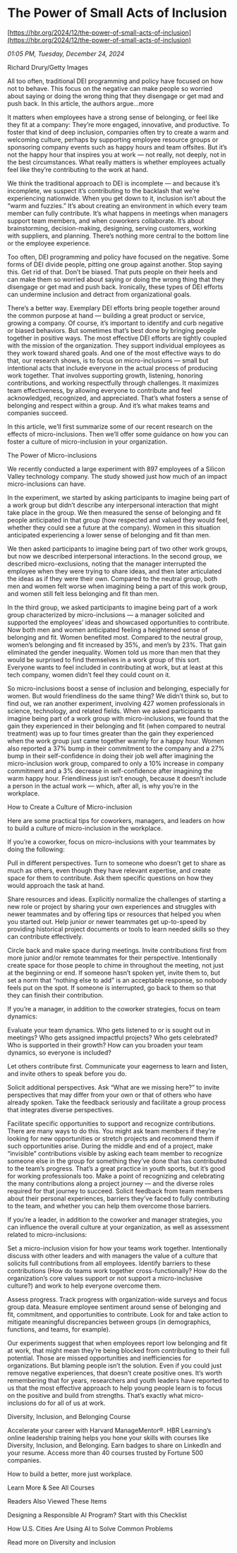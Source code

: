 # The Power of Small Acts of Inclusion

[https://hbr.org/2024/12/the-power-of-small-acts-of-inclusion](https://hbr.org/2024/12/the-power-of-small-acts-of-inclusion)

*01:05 PM, Tuesday, December 24, 2024*

Richard Drury/Getty Images

All too often, traditional DEI programming and policy have focused on how not to behave. This focus on the negative can make people so worried about saying or doing the wrong thing that they disengage or get mad and push back. In this article, the authors argue...more

It matters when employees have a strong sense of belonging, or feel like they fit at a company: They’re more engaged, innovative, and productive. To foster that kind of deep inclusion, companies often try to create a warm and welcoming culture, perhaps by supporting employee resource groups or sponsoring company events such as happy hours and team offsites. But it’s not the happy hour that inspires you at work — not really, not deeply, not in the best circumstances. What really matters is whether employees actually feel like they’re contributing to the work at hand.

We think the traditional approach to DEI is incomplete — and because it’s incomplete, we suspect it’s contributing to the backlash that we’re experiencing nationwide. When you get down to it, inclusion isn’t about the “warm and fuzzies.” It’s about creating an environment in which every team member can fully contribute. It’s what happens in meetings when managers support team members, and when coworkers collaborate. It’s about brainstorming, decision-making, designing, serving customers, working with suppliers, and planning. There’s nothing more central to the bottom line or the employee experience.

Too often, DEI programming and policy have focused on the negative. Some forms of DEI divide people, pitting one group against another. Stop saying this. Get rid of that. Don’t be biased. That puts people on their heels and can make them so worried about saying or doing the wrong thing that they disengage or get mad and push back. Ironically, these types of DEI efforts can undermine inclusion and detract from organizational goals.

There’s a better way. Exemplary DEI efforts bring people together around the common purpose at hand — building a great product or service, growing a company. Of course, it’s important to identify and curb negative or biased behaviors. But sometimes that’s best done by bringing people together in positive ways. The most effective DEI efforts are tightly coupled with the mission of the organization. They support individual employees as they work toward shared goals. And one of the most effective ways to do that, our research shows, is to focus on micro-inclusions — small but intentional acts that include everyone in the actual process of producing work together. That involves supporting growth, listening, honoring contributions, and working respectfully through challenges. It maximizes team effectiveness, by allowing everyone to contribute and feel acknowledged, recognized, and appreciated. That’s what fosters a sense of belonging and respect within a group. And it’s what makes teams and companies succeed.

In this article, we’ll first summarize some of our recent research on the effects of micro-inclusions. Then we’ll offer some guidance on how you can foster a culture of micro-inclusion in your organization.

The Power of Micro-inclusions

We recently conducted a large experiment with 897 employees of a Silicon Valley technology company. The study showed just how much of an impact micro-inclusions can have.

In the experiment, we started by asking participants to imagine being part of a work group but didn’t describe any interpersonal interaction that might take place in the group. We then measured the sense of belonging and fit people anticipated in that group (how respected and valued they would feel, whether they could see a future at the company). Women in this situation anticipated experiencing a lower sense of belonging and fit than men.

We then asked participants to imagine being part of two other work groups, but now we described interpersonal interactions. In the second group, we described micro-exclusions, noting that the manager interrupted the employee when they were trying to share ideas, and then later articulated the ideas as if they were their own. Compared to the neutral group, both men and women felt worse when imagining being a part of this work group, and women still felt less belonging and fit than men.

In the third group, we asked participants to imagine being part of a work group characterized by micro-inclusions — a manager solicited and supported the employees’ ideas and showcased opportunities to contribute. Now both men and women anticipated feeling a heightened sense of belonging and fit. Women benefited most. Compared to the neutral group, women’s belonging and fit increased by 35%, and men’s by 23%. That gain eliminated the gender inequality. Women told us more than men that they would be surprised to find themselves in a work group of this sort. Everyone wants to feel included in contributing at work, but at least at this tech company, women didn’t feel they could count on it.

So micro-inclusions boost a sense of inclusion and belonging, especially for women. But would friendliness do the same thing? We didn’t think so, but to find out, we ran another experiment, involving 427 women professionals in science, technology, and related fields. When we asked participants to imagine being part of a work group with micro-inclusions, we found that the gain they experienced in their belonging and fit (when compared to neutral treatment) was up to four times greater than the gain they experienced when the work group just came together warmly for a happy hour. Women also reported a 37% bump in their commitment to the company and a 27% bump in their self-confidence in doing their job well after imagining the micro-inclusion work group, compared to only a 10% increase in company commitment and a 3% decrease in self-confidence after imagining the warm happy hour. Friendliness just isn’t enough, because it doesn’t include a person in the actual work — which, after all, is why you’re in the workplace.

How to Create a Culture of Micro-inclusion

Here are some practical tips for coworkers, managers, and leaders on how to build a culture of micro-inclusion in the workplace.

If you’re a coworker, focus on micro-inclusions with your teammates by doing the following:

Pull in different perspectives. Turn to someone who doesn’t get to share as much as others, even though they have relevant expertise, and create space for them to contribute. Ask them specific questions on how they would approach the task at hand.

Share resources and ideas. Explicitly normalize the challenges of starting a new role or project by sharing your own experiences and struggles with newer teammates and by offering tips or resources that helped you when you started out. Help junior or newer teammates get up-to-speed by providing historical project documents or tools to learn needed skills so they can contribute effectively.

Circle back and make space during meetings. Invite contributions first from more junior and/or remote teammates for their perspective. Intentionally create space for those people to chime in throughout the meeting, not just at the beginning or end. If someone hasn’t spoken yet, invite them to, but set a norm that “nothing else to add” is an acceptable response, so nobody feels put on the spot. If someone is interrupted, go back to them so that they can finish their contribution.

If you’re a manager, in addition to the coworker strategies, focus on team dynamics:

Evaluate your team dynamics. Who gets listened to or is sought out in meetings? Who gets assigned impactful projects? Who gets celebrated? Who is supported in their growth? How can you broaden your team dynamics, so everyone is included?

Let others contribute first. Communicate your eagerness to learn and listen, and invite others to speak before you do.

Solicit additional perspectives. Ask “What are we missing here?” to invite perspectives that may differ from your own or that of others who have already spoken. Take the feedback seriously and facilitate a group process that integrates diverse perspectives.

Facilitate specific opportunities to support and recognize contributions. There are many ways to do this. You might ask team members if they’re looking for new opportunities or stretch projects and recommend them if such opportunities arise. During the middle and end of a project, make “invisible” contributions visible by asking each team member to recognize someone else in the group for something they’ve done that has contributed to the team’s progress. That’s a great practice in youth sports, but it’s good for working professionals too. Make a point of recognizing and celebrating the many contributions along a project journey — and the diverse roles required for that journey to succeed. Solicit feedback from team members about their personal experiences, barriers they’ve faced to fully contributing to the team, and whether you can help them overcome those barriers.

If you’re a leader, in addition to the coworker and manager strategies, you can influence the overall culture at your organization, as well as assessment related to micro-inclusions:

Set a micro-inclusion vision for how your teams work together. Intentionally discuss with other leaders and with managers the value of a culture that solicits full contributions from all employees. Identify barriers to these contributions (How do teams work together cross-functionally? How do the organization’s core values support or not support a micro-inclusive culture?) and work to help everyone overcome them.

Assess progress. Track progress with organization-wide surveys and focus group data. Measure employee sentiment around sense of belonging and fit, commitment, and opportunities to contribute. Look for and take action to mitigate meaningful discrepancies between groups (in demographics, functions, and teams, for example).

Our experiments suggest that when employees report low belonging and fit at work, that might mean they’re being blocked from contributing to their full potential. Those are missed opportunities and inefficiencies for organizations. But blaming people isn’t the solution. Even if you could just remove negative experiences, that doesn’t create positive ones. It’s worth remembering that for years, researchers and youth leaders have reported to us that the most effective approach to help young people learn is to focus on the positive and build from strengths. That’s exactly what micro-inclusions do for all of us at work.

Diversity, Inclusion, and Belonging Course

Accelerate your career with Harvard ManageMentor®. HBR Learning’s online leadership training helps you hone your skills with courses like Diversity, Inclusion, and Belonging. Earn badges to share on LinkedIn and your resume. Access more than 40 courses trusted by Fortune 500 companies.

How to build a better, more just workplace.

Learn More & See All Courses

Readers Also Viewed These Items

Designing a Responsible AI Program? Start with this Checklist

How U.S. Cities Are Using AI to Solve Common Problems

Read more on Diversity and inclusion

